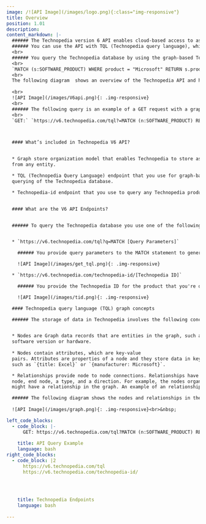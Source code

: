 ```yaml
---
image: /![API Image](/images/logo.png){:class="img-responsive"}
title: Overview
position: 1.01
description: 
content_markdown: |-
  ###### The Technopedia version 6 API enables cloud-based access to asset data in Technopedia that provides you with a cloud-first, high-performance resource to manage your assets.
  ###### You can use the API with TQL (Technopedia query language), which is a graph-based query language that you use to query the Technopedia database. Graph databases are designed to process data by using a graph-based methodology, rather than the relational database model.
  <br>
  ###### You query the Technopedia database by using the graph-based Technopedia query language (TQL) to select nodes and attributes of those nodes to define the criteria for your query and return relevant data. For example, you might query the `SOFTWARE_PRODUCT` node in Technopedia and specify the title attribute because you want to return titles of software products. The following example is a TQL query that returns software titles:
  <br>
  `MATCH (s:SOFTWARE_PRODUCT) WHERE product = "Microsoft" RETURN s.product`
  <br>
  The following diagram  shows an overview of the Technopedia API and how it queries the Technopedia database.
  
  <br>
  ![API Image](/images/V6api.png){: .img-responsive}
  <br>
  ###### The following query is an example of a GET request with a graph query, which is like a `SELECT` statement in SQL, which selects the software node and then returns titles of software products.
  <br>
  `GET:` `https://v6.technopedia.com/tql?=MATCH (n:SOFTWARE_PRODUCT) RETURN n.title`<br>



  #### What’s included in Technopedia V6 API?


  * Graph store organization model that enables Technopedia to store asset data
  from any entity.

  * TQL (Technopedia Query Language) endpoint that you use for graph-based
  querying of the Technopedia database.

  * Technopedia-id endpoint that you use to query any Technopedia product by its ID.


  #### What are the V6 API Endpoints?


  ###### To query the Technopedia database you use one of the following two endpoints:


  * `https://v6.technopedia.com/tql?q=MATCH [Query Parameters]`

    ###### You provide query parameters to the MATCH statement to generate the criteria for your query, as shown in the following example:

    ![API Image](/images/get_tql.png){: .img-responsive}

  * `https://v6.technopedia.com/technopedia-id/[Technopedia ID]`

    ###### You provide the Technopedia ID for the product that you're querying to return data for that specific product, as in the following example:

    ![API Image](/images/tid.png){: .img-responsive}

  #### Technopedia query language (TQL) graph concepts

  ###### The storage of data in Technopedia involves the following concepts:


  * Nodes are Graph data records that are entities in the graph, such as
  software version or hardware.                 
    
  * Nodes contain attributes, which are key-value
  pairs. Attributes are properties of a node and they store data in key-value pairs,
  such as `{title: Excel}` or `{manufacturer: Microsoft}`.

  * Relationships provide node to node connections. Relationships have a start
  node, end node, a type, and a direction. For example, the nodes organization and employee
  might have a relationship in the graph. An example of an relationship might be `Is_Employee_of`, which could be a relationship between employee and organization.

  ###### The following diagram shows the nodes and relationships in the Technopedia database:
  
  ![API Image](/images/graph.png){: .img-responsive}<br>&nbsp;

left_code_blocks:
  - code_block: |-
      GET: https://v6.technopedia.com/tql?MATCH (n:SOFTWARE_PRODUCT) RETURN name
      
    title: API Query Example
    language: bash
right_code_blocks:
  - code_block: |2
      https://v6.technopedia.com/tql
      https://v6.technopedia.com/technopedia-id/
      
      


    title: Technopedia Endpoints
    language: bash
  
---
```


